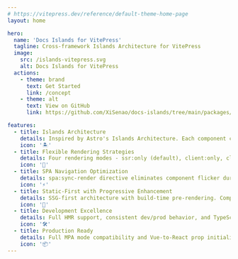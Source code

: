 ```yaml
---
# https://vitepress.dev/reference/default-theme-home-page
layout: home

hero:
  name: 'Docs Islands for VitePress'
  tagline: Cross-framework Islands Architecture for VitePress
  image:
    src: /islands-vitepress.svg
    alt: Docs Islands for VitePress
  actions:
    - theme: brand
      text: Get Started
      link: /concept
    - theme: alt
      text: View on GitHub
      link: https://github.com/XiSenao/docs-islands/tree/main/packages/vitepress

features:
  - title: Islands Architecture
    details: Inspired by Astro's Islands Architecture. Each component container completes hydration independently with framework isolation, avoiding global state conflicts.
    icon: '🏝️'
  - title: Flexible Rendering Strategies
    details: Four rendering modes - ssr:only (default), client:only, client:load, and client:visible. Optimize for performance and user experience based on component criticality.
    icon: '🎯'
  - title: SPA Navigation Optimization
    details: spa:sync-render directive eliminates component flicker during route transitions by synchronizing pre-rendered HTML injection with Vue's rendering cycle.
    icon: '⚡'
  - title: Static-First with Progressive Enhancement
    details: SSG-first architecture with build-time pre-rendering. Components are pre-rendered at build time, with selective client-side hydration only where interaction is needed.
    icon: '🚀'
  - title: Development Excellence
    details: Full HMR support, consistent dev/prod behavior, and TypeScript integration. Environment consistency prevents production surprises.
    icon: '🛠️'
  - title: Production Ready
    details: Full MPA mode compatibility and Vue-to-React prop initialization via rendering container. Seamless integration with VitePress production builds.
    icon: '📦'
---
```

